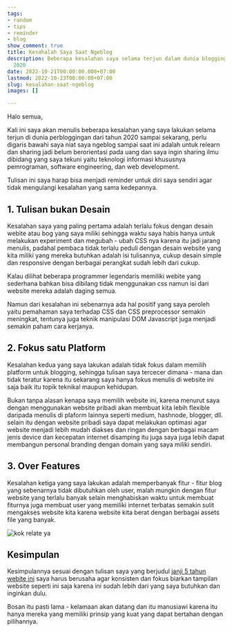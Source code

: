 ```yaml
---
tags:
- random
- tips
- reminder
- blog
show_comment: true
title: Kesahalah Saya Saat Ngeblog
description: Beberapa kesalahan saya selama terjun dalam dunia blogging dari tahun
  2020
date: 2022-10-21T00:00:00.000+07:00
lastmod: 2022-10-23T00:00:00+07:00
slug: kesalahan-saat-ngeblog
images: []

---
```

Halo semua,

Kali ini saya akan menulis beberapa kesalahan yang saya lakukan selama terjun di dunia perbloggingan dari tahun 2020 sampai sekarang, perlu digaris bawahi saya niat saya ngeblog sampai saat ini adalah untuk relearn dan sharing jadi belum berorientasi pada uang dan saya ingin sharing ilmu dibidang yang saya tekuni yaitu teknologi informasi khususnya pemrograman, software engineering, dan web development.

Tulisan ini saya harap bisa menjadi reminder untuk diri saya sendiri agar tidak mengulangi kesalahan yang sama kedepannya.

## 1. Tulisan bukan Desain

Kesalahan saya yang paling pertama adalah terlalu fokus dengan desain webite atau bog yang saya miliki sehingga waktu saya habis hanya untuk melakukan experiment dan megubah - ubah CSS nya karena itu jadi jarang menulis, padahal pembaca tidak terlalu peduli dengan desain website yang kita miliki yang mereka butuhkan adalah isi tulisannya, cukup desain simple dan responsive dengan berbagai perangkat sudah lebih dari cukup.

Kalau dilihat beberapa programmer legendaris memiliki webite yang sederhana bahkan bisa dibilang tidak menggunakan css namun isi dari website mereka adalah daging semua.

Namun dari kesalahan ini sebenarnya ada hal positif yang saya peroleh yaitu pemahaman saya terhadap CSS dan CSS preprocessor semakin meningkat, tentunya juga teknik manipulasi DOM Javascript juga menjadi semakin paham cara kerjanya.

## 2. Fokus satu Platform

Kesalahan kedua yang saya lakukan adalah tidak fokus dalam memilih platform untuk blogging, sehingga tulisan saya tercecer dimana - mana dan tidak teratur karena itu sekarang saya hanya fokus menulis di website ini saja baik itu topik teknikal maupun kehidupan.

Bukan tanpa alasan kenapa saya memilih website ini, karena menurut saya dengan menggunakan website pribadi akan membuat kita lebih flexible daripada menulis di plaform lainnya seperti medium, hashnode, blogger, dll. selain itu dengan website pribadi saya dapat melakukan optimasi agar website menjadi lebih mudah diakses dan ringan dengan berbagai macam jenis device dan kecepatan internet disamping itu juga saya juga lebih dapat membangun personal branding dengan domain yang saya miliki sendiri.

## 3. Over Features

Kesalahan ketiga yang saya lakukan adalah memperbanyak fitur - fitur blog yang sebenarnya tidak dibutuhkan oleh user, malah mungkin dengan fitur website yang terlalu banyak selain menghabiskan waktu untuk membuat fiturnya juga membuat user yang memiliki internet terbatas semakin sulit mengakses website kita karena website kita berat dengan berbagai assets file yang banyak.

![kok relate ya](/uploads/23-10-2022-meme-sarkas.jpeg "kok relate ya")

## Kesimpulan

Kesimpulannya sesuai dengan tulisan saya yang berjudul [janji 5 tahun webite ini](https://aliif.space/janji-5-tahun-website-ini/) saya harus berusaha agar konsisten dan fokus biarkan tampilan website seperti ini saja karena ini sudah lebih dari yang saya butuhkan dan inginkan dulu.

Bosan itu pasti lama - kelamaan akan datang dan itu manusiawi karena itu hanya mereka yang memiliki prinsip yang kuat yang dapat bertahan dengan pilihannya.